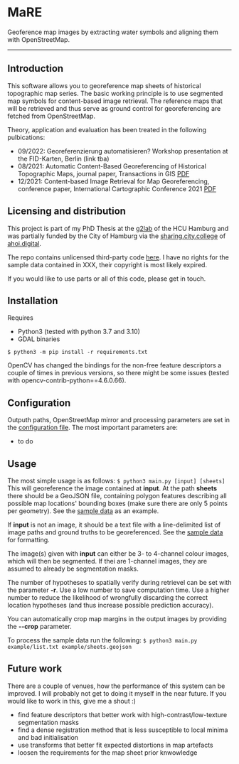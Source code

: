 # MaRE

Geoference map images by extracting water symbols and aligning them with OpenStreetMap.

---

## Introduction

This software allows you to georeference map sheets of historical topographic map series. The basic working principle is to use segmented map symbols for content-based image retrieval. The reference maps that will be retrieved and thus serve as ground control for georeferencing are fetched from OpenStreetMap.

Theory, application and evaluation has been treated in the following pulbications:
* 09/2022: Georeferenzierung automatisieren? Workshop presentation at the FID-Karten, Berlin (link tba)
* 08/2021: Automatic Content-Based Georeferencing of Historical Topographic Maps, journal paper, Transactions in GIS [PDF](https://onlinelibrary.wiley.com/doi/10.1111/tgis.12794)
* 12/2021: Content-based Image Retrieval for Map Georeferencing, conference paper, International Cartographic Conference 2021 [PDF](http://jonasluft.de/data/ICC21_full_paper_submission.pdf)

## Licensing and distribution

This project is part of my PhD Thesis at the [g2lab](http://www.geomatik-hamburg.de/g2lab/) of the HCU Hamburg and was partially funded by the City of Hamburg via the [sharing.city.college](https://ahoi.digital/sharing-city-college/) of [ahoi.digital](https://ahoi.digital/).

The repo contains unlicensed third-party code [here](simple_cb.py). I have no rights for the sample data contained in XXX, their copyright is most likely expired.

If you would like to use parts or all of this code, please get in touch.
## Installation

Requires
* Python3 (tested with python 3.7 and 3.10)
* GDAL binaries

```$ python3 -m pip install -r requirements.txt ```

OpenCV has changed the bindings for the non-free feature descriptors a couple of times in previous versions, so there might be some issues (tested with opencv-contrib-python==4.6.0.66).

## Configuration
Outputh paths, OpenStreetMap mirror and processing parameters are set in the [configuration file](config.py). The most important parameters are:

* to do


## Usage

The most simple usage is as follows:
`$ python3 main.py [input] [sheets]`
This will georeference the image contained at __input__. At the path __sheets__ there should be a GeoJSON file, containing polygon features describing all possible map locations' bounding boxes (make sure there are only 5 points per geometry). See the [sample data](...) as an example.

If __input__ is not an image, it should be a text file with a line-delimited list of image paths and ground truths to be georeferenced. See the [sample data](...) for formatting.

The image(s) given with __input__ can either be 3- to 4-channel colour images, which will then be segmented. If thei are 1-channel images, they are assumed to already be segmentation masks.

The number of hypotheses to spatially verify during retrievel can be set with the parameter __-r__. Use a low number to save computation time. Use a higher number to reduce the likelihood of wrongfully discarding the correct location hypotheses (and thus increase possible prediction accuracy).

You can automatically crop map margins in the output images by providing the __--crop__ parameter.

To process the sample data run the following:
`$ python3 main.py example/list.txt example/sheets.geojson`

## Future work
There are a couple of venues, how the performance of this system can be improved. I will probably not get to doing it myself in the near future. If you would like to work in this, give me a shout :)

* find feature descriptors that better work with high-contrast/low-texture segmentation masks
* find a dense registration method that is less susceptible to local minima and bad initialisation
* use transforms that better fit expected distortions in map artefacts
* loosen the requirements for the map sheet prior knwowledge